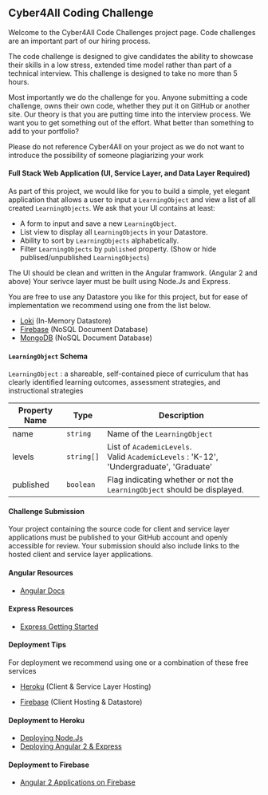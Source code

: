 ## Cyber4All Coding Challenge
Welcome to the Cyber4All Code Challenges project page. Code challenges are an important part of our hiring process.

The code challenge is designed to give candidates the ability to showcase their skills in a low stress, extended time model rather than part of a technical interview. This challenge is designed to take no more than 5 hours.

Most importantly we do the challenge for you. Anyone submitting a code challenge, owns their own code, whether they put it on GitHub or another site. Our theory is that you are putting time into the interview process. We want you to get something out of the effort. What better than something to add to your portfolio?

Please do not reference Cyber4All on your project as we do not want to introduce the possibility of someone plagiarizing your work

#### Full Stack Web Application (UI, Service Layer, and Data Layer Required)

As part of this project, we would like for you to build a simple, yet elegant application that allows a user to input a `LearningObject` and view a list of all created `LearningObjects`. We ask that your UI contains at least:

* A form to input and save a new `LearningObject`.
* List view to display all `LearningObjects` in your Datastore.
* Ability to sort by `LearningObjects` alphabetically.
* Filter `LearningObjects` by `published` property. (Show or hide publised/unpublished `LearningObjects`)

The UI should be clean and written in the Angular framwork. (Angular 2 and above)
Your serivce layer must be built using Node.Js and Express.

You are free to use any Datastore you like for this project, but for ease of implementation we recommend using one from the list below.
* [Loki](https://github.com/techfort/LokiJS/)  (In-Memory Datastore)
* [Firebase](https://github.com/firebase/firebase-js-sdk) (NoSQL Document Database)
* [MongoDB](https://www.mongodb.com/) (NoSQL Document Database)

#### `LearningObject` Schema

`LearningObject` : a shareable, self-contained piece of curriculum that has clearly identified learning outcomes, assessment strategies, and instructional strategies

| Property Name | Type | Description |
| --- | --- | --- |
| name | `string` | Name of the `LearningObject` |
| levels | `string[]` | List of `AcademicLevels`. <br/> Valid `AcademicLevels` : 'K-12', 'Undergraduate', 'Graduate'  |
| published | `boolean` | Flag indicating whether or not the `LearningObject` should be displayed. |


#### Challenge Submission
Your project containing the source code for client and service layer applications must be published to your GitHub account and openly accessible for review. Your submission should also include links to the hosted client and service layer applications.

#### Angular Resources
 * [Angular Docs](https://angular.io/docs)
#### Express Resources
* [Express Getting Started](https://expressjs.com/en/starter/installing.html)
#### Deployment Tips

For deployment we recommend using one or a combination of these free services
* [Heroku](https://www.heroku.com/) (Client & Service Layer Hosting)

* [Firebase](https://firebase.google.com/) (Client Hosting & Datastore)

#### Deployment to Heroku
* [Deploying Node.Js](https://devcenter.heroku.com/articles/getting-started-with-nodejs#set-up)
* [Deploying Angular 2 & Express](https://medium.com/@hellotunmbi/how-to-deploy-angular-application-to-heroku-1d56e09c5147)

#### Deployment to Firebase
* [Angular 2 Applications on Firebase](https://codingthesmartway.com/hosting-angular-2-applications-on-firebase/)
